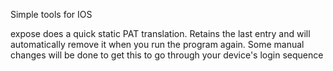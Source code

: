 Simple tools for IOS

expose does a quick static PAT translation.  Retains the last entry and will automatically remove it when you run the program again.  Some manual changes will be done to get this to go through your device's login sequence
